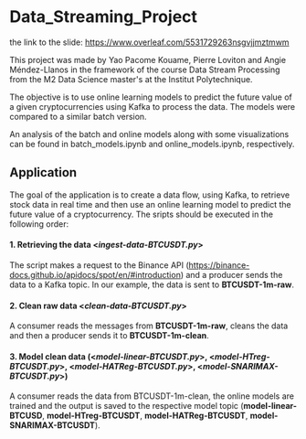 # Data_Streaming_Project

the link to the slide: https://www.overleaf.com/5531729263nsgvjjmztmwm

This project was made by Yao Pacome Kouame, Pierre Loviton and Angie Méndez-Llanos in the framework of the course Data Stream Processing from the M2 Data Science master's at the Institut Polytechnique.

The objective is to use online learning models to predict the future value of a given cryptocurrencies using Kafka to process the data. The models were compared to a similar batch version.

An analysis of the batch and online models along with some visualizations can be found in batch_models.ipynb and online_models.ipynb, respectively. 

## Application

The goal of the application is to create a data flow, using Kafka, to retrieve stock data in real time and then use an online learning model to predict the future value of a cryptocurrency. The sripts should be executed in the following order:

#### 1. Retrieving the data <*ingest-data-BTCUSDT.py*>

The script makes a request to the Binance API (https://binance-docs.github.io/apidocs/spot/en/#introduction) and a producer sends the data to a Kafka topic. 
In our example, the data is sent to  **BTCUSDT-1m-raw**.

#### 2. Clean raw data <*clean-data-BTCUSDT.py*>

A consumer reads the messages from  **BTCUSDT-1m-raw**, cleans the data and then a producer sends it to **BTCUSDT-1m-clean**.

#### 3. Model clean data (<*model-linear-BTCUSDT.py*>, <*model-HTreg-BTCUSDT.py*>, <*model-HATReg-BTCUSDT.py*>, <*model-SNARIMAX-BTCUSDT.py*>)

A consumer reads the data from BTCUSDT-1m-clean, the online models are trained and the output is saved to the respective model topic (**model-linear-BTCUSD**, **model-HTreg-BTCUSDT**, **model-HATReg-BTCUSDT**, **model-SNARIMAX-BTCUSDT**).
